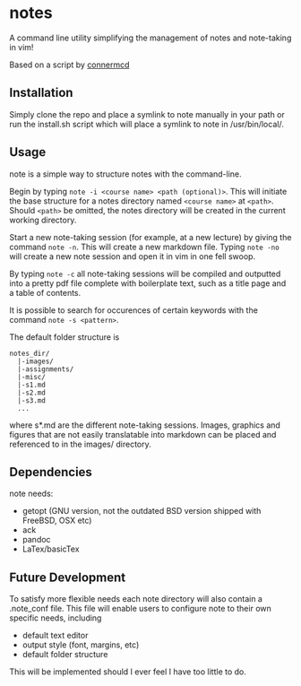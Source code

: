 # notes
A command line utility simplifying the management of notes and note-taking in vim! 

Based on a script by [connermcd](https://github.com/connermcd/notes)

## Installation
Simply clone the repo and place a symlink to note manually in your path or run the install.sh script which will place a symlink to note in /usr/bin/local/.

## Usage
note is a simple way to structure notes with the command-line.

Begin by typing `note -i <course name> <path (optional)>`. This will initiate the base structure for a notes directory named `<course name>` at `<path>`. Should `<path>` be omitted, the notes directory will be created in the current working directory.

Start a new note-taking session (for example, at a new lecture) by giving the command `note -n`. This will create a new markdown file. Typing `note -no` will create a new note session and open it in vim in one fell swoop.

By typing `note -c` all note-taking sessions will be compiled and outputted into a pretty pdf file complete with boilerplate text, such as a title page and a table of contents.

It is possible to search for occurences of certain keywords with the command `note -s <pattern>`.

The default folder structure is 
```
notes_dir/
  |-images/
  |-assignments/
  |-misc/
  |-s1.md
  |-s2.md
  |-s3.md
  ...
```
where s*.md are the different note-taking sessions. Images, graphics and figures that are not easily translatable into markdown can be placed and referenced to in the images/ directory.

## Dependencies
note needs:
  * getopt (GNU version, not the outdated BSD version shipped with FreeBSD, OSX etc)
  * ack
  * pandoc
  * LaTex/basicTex

## Future Development
To satisfy more flexible needs each note directory will also contain a .note_conf file. This file will enable users to configure note to their own specific needs, including
* default text editor
* output style (font, margins, etc)
* default folder structure

This will be implemented should I ever feel I have too little to do.
